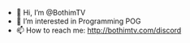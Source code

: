 - 👋 Hi, I’m @BothimTV
- 👀 I’m interested in Programming POG
- 📫 How to reach me: http://bothimtv.com/discord


<!---
BothimTV/whatscord is a ✨ special ✨ repository because its `README.md` (this file) appears on your GitHub profile.
You can click the Preview link to take a look at your changes.
--->
